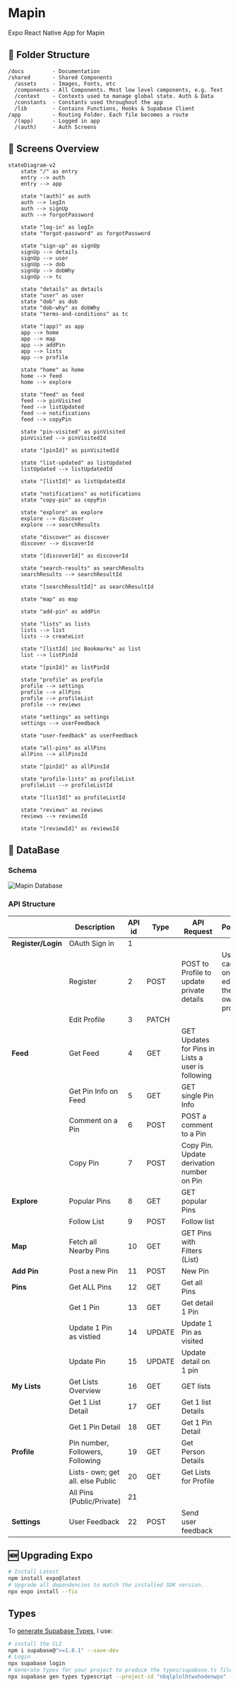 # Mapin

Expo React Native App for Mapin

## 📁 Folder Structure

```
/docs         - Documentation
/shared       - Shared Components
  /assets     - Images, Fonts, etc
  /components - All Components. Most low level components, e.g. Text
  /context    - Contexts used to manage global state. Auth & Data
  /constants  - Constants used throughout the app
  /lib        - Contains Functions, Hooks & Supabase Client
/app          - Routing Folder. Each file becomes a route
  /(app)      - Logged in app
  /(auth)     - Auth Screens
```

## 📱 Screens Overview

```mermaid
stateDiagram-v2
    state "/" as entry
    entry --> auth
    entry --> app

    state "(auth)" as auth
    auth --> logIn
    auth --> signUp
    auth --> forgotPassword

    state "log-in" as logIn
    state "forgot-password" as forgotPassword

    state "sign-up" as signUp
    signUp --> details
    signUp --> user
    signUp --> dob
    signUp --> dobWhy
    signUp --> tc

    state "details" as details
    state "user" as user
    state "dob" as dob
    state "dob-why" as dobWhy
    state "terms-and-conditions" as tc

    state "(app)" as app
    app --> home
    app --> map
    app --> addPin
    app --> lists
    app --> profile

    state "home" as home
    home --> feed
    home --> explore

    state "feed" as feed
    feed --> pinVisited
    feed --> listUpdated
    feed --> notifications
    feed --> copyPin

    state "pin-visited" as pinVisited
    pinVisited --> pinVisitedId

    state "[pinId]" as pinVisitedId

    state "list-updated" as listUpdated
    listUpdated --> listUpdatedId

    state "[listId]" as listUpdatedId

    state "notifications" as notifications
    state "copy-pin" as copyPin

    state "explore" as explore
    explore --> discover
    explore --> searchResults

    state "discover" as discover
    discover --> discoverId

    state "[discoverId]" as discoverId

    state "search-results" as searchResults
    searchResults --> searchResultId

    state "[searchResultId]" as searchResultId

    state "map" as map

    state "add-pin" as addPin

    state "lists" as lists
    lists --> list
    lists --> createList

    state "[listId] inc Bookmarks" as list
    list --> listPinId

    state "[pinId]" as listPinId

    state "profile" as profile
    profile --> settings
    profile --> allPins
    profile --> profileList
    profile --> reviews

    state "settings" as settings
    settings --> userFeedback

    state "user-feedback" as userFeedback

    state "all-pins" as allPins
    allPins --> allPinsId

    state "[pinId]" as allPinsId

    state "profile-lists" as profileList
    profileList --> profileListId

    state "[listId]" as profileListId

    state "reviews" as reviews
    reviews --> reviewsId

    state "[reviewId]" as reviewsId
```

## 💾 DataBase

### Schema

![Mapin Database](/docs/database/img/mapin_v12.svg)

### API Structure

| **<br>**           | **Description**                  | **API id** | **Type** | **API Request**                                   | **Policies**                         | **URL** | **Body Keys** |
| ------------------ | -------------------------------- | ---------- | -------- | ------------------------------------------------- | ------------------------------------ | ------- | ------------- |
| **Register/Login** | OAuth Sign in                    | 1          |          |                                                   |                                      |         |               |
| **<br>**           | Register                         | 2          | POST     | POST to Profile to update private details         | User can only edit their own profile |         |               |
|                    | Edit Profile                     | 3          | PATCH    |                                                   |                                      |         |               |
| **Feed**           | Get Feed                         | 4          | GET      | GET Updates for Pins in Lists a user is following |                                      |         |               |
| **<br>**           | Get Pin Info on Feed             | 5          | GET      | GET single Pin Info                               |                                      |         |               |
| **<br>**           | Comment on a Pin                 | 6          | POST     | POST a comment to a Pin                           |                                      |         |               |
| **<br>**           | Copy Pin                         | 7          | POST     | Copy Pin. Update derivation number on Pin         |                                      |         |               |
| **Explore**        | Popular Pins                     | 8          | GET      | GET popular Pins                                  |                                      |         |               |
| **<br>**           | Follow List                      | 9          | POST     | Follow list                                       |                                      |         |               |
| **Map**            | Fetch all Nearby Pins            | 10         | GET      | GET Pins with Filters (List)                      |                                      |         |               |
| **Add Pin**        | Post a new Pin                   | 11         | POST     | New Pin                                           |                                      |         |               |
| **Pins**           | Get ALL Pins                     | 12         | GET      | Get all Pins                                      |                                      |         |               |
| **<br>**           | Get 1 Pin                        | 13         | GET      | Get detail 1 Pin                                  |                                      |         |               |
| **<br>**           | Update 1 Pin as vistied          | 14         | UPDATE   | Update 1 Pin as visited                           |                                      |         |               |
| **<br>**           | Update Pin                       | 15         | UPDATE   | Update detail on 1 pin                            |                                      |         |               |
| **My Lists**       | Get Lists Overview               | 16         | GET      | GET lists                                         |                                      |         |               |
| **<br>**           | Get 1 List Detail                | 17         | GET      | Get 1 list Details                                |                                      |         |               |
| **<br>**           | Get 1 Pin Detail                 | 18         | GET      | Get 1 Pin Detail                                  |                                      |         |               |
| **Profile**        | Pin number, Followers, Following | 19         | GET      | Get Person Details                                |                                      |         |               |
| **<br>**           | Lists- own; get all. else Public | 20         | GET      | Get Lists for Profile                             |                                      |         |               |
| **<br>**           | All Pins (Public/Private)        | 21         |          |                                                   |                                      |         |               |
| **Settings**       | User Feedback                    | 22         | POST     | Send user feedback                                |                                      |         |               |

## 🆕 Upgrading Expo

```bash
# Install Latest
npm install expo@latest
# Upgrade all dependencies to match the installed SDK version.
npx expo install --fix
```

## Types

To [generate Supabase Types](https://supabase.com/docs/guides/api/rest/generating-types), I use:

```bash
# install the CLI
npm i supabase@">=1.8.1" --save-dev
# Login
npx supabase login
# Generate types for your project to produce the types/supabase.ts file:
npx supabase gen types typescript --project-id "nbqlplnlhtwxhodenwpo" --schema public > shared/types/supabase.ts
```
